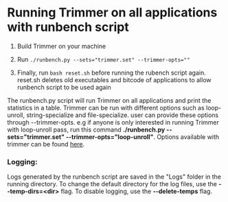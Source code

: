 Running Trimmer on all applications with runbench script
=======

1) Build Trimmer on your machine

2) Run `./runbench.py --sets="trimmer.set" --trimmer-opts=""`

3) Finally, run `bash reset.sh` before running the rubench script again. reset.sh deletes old executables and bitcode of applications to allow runbench script to be used again


The runbench.py script will run Trimmer on all applications and print the statistics in a table. Trimmer can be run with different options such as loop-unroll, string-specialize and file-specialize. user can provide these options through --trimmer-opts. e.g if anyone is only interested in running Trimmer with loop-unroll pass, run this command **./runbench.py --sets="trimmer.set" --trimmer-opts="loop-unroll"**. Options available with trimmer can be found [here](https://github.com/ashish-gehani/Trimmer/blob/master/docs/options.md).

### Logging:
Logs generated by the runbench script are saved in the "Logs" folder in the running directory. To change the default directory for the log files, use the **--temp-dirs=\<dir\>** flag. To disable logging, use the **--delete-temps** flag. 
